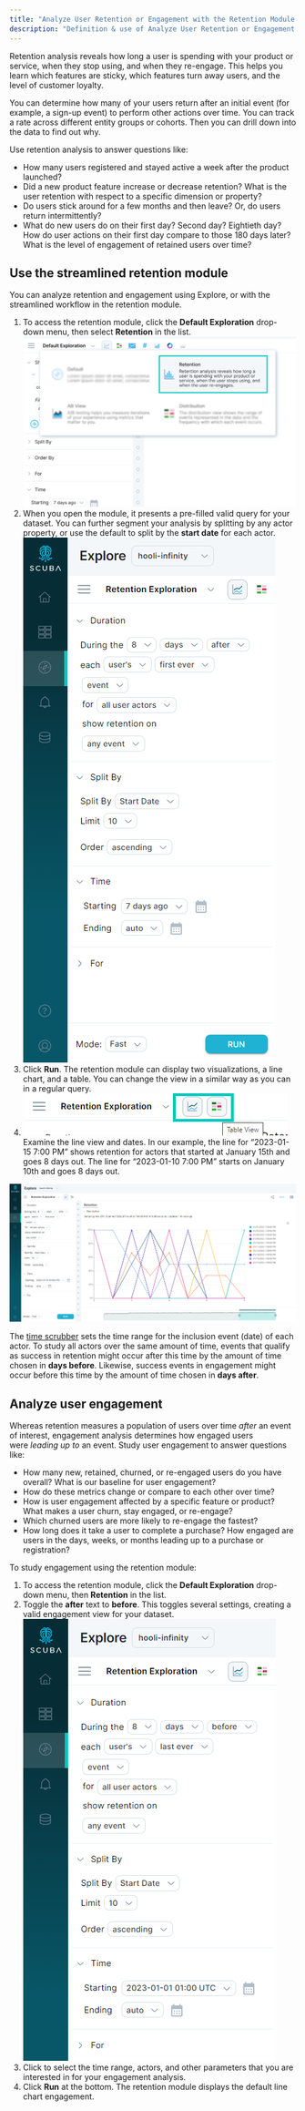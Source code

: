 ```yaml
---
title: "Analyze User Retention or Engagement with the Retention Module "
description: "Definition & use of Analyze User Retention or Engagement with the Retention Module "
---
```

Retention analysis reveals how long a user is spending with your product or service, when they stop using, and when they re-engage. This helps you learn which features are sticky, which features turn away users, and the level of customer loyalty.

You can determine how many of your users return after an initial event (for example, a sign-up event) to perform other actions over time. You can track a rate across different entity groups or cohorts. Then you can drill down into the data to find out why. 

Use retention analysis to answer questions like:

- How many users registered and stayed active a week after the product launched?
- Did a new product feature increase or decrease retention? What is the user retention with respect to a specific dimension or property?
- Do users stick around for a few months and then leave? Or, do users return intermittently?
- What do new users do on their first day? Second day? Eightieth day? How do user actions on their first day compare to those 180 days later? What is the level of engagement of retained users over time?

## Use the streamlined retention module

You can analyze retention and engagement using Explore, or with the streamlined workflow in the retention module.

1. To access the retention module, click the **Default Exploration** drop-down menu, then select **Retention** in the list.![](./attachments/v5Retention.png)
2. When you open the module, it presents a pre-filled valid query for your dataset. You can further segment your analysis by splitting by any actor property, or use the default to split by the **start date** for each actor.  
![](./attachments/v5Retention2.png)
3. Click **Run**. The retention module can display two visualizations, a line chart, and a table. You can change the view in a similar way as you can in a regular query.
4. ![](./attachments/v5RetentionChartView.png)
Examine the line view and dates. In our example, the line for “2023-01-15 7:00 PM” shows retention for actors that started at January 15th and goes 8 days out. The line for “2023-01-10 7:00 PM” starts on January 10th and goes 8 days out.

![](./attachments/v5RetentionResults.png)

The [time scrubber](https://scuba.atlassian.net/wiki/spaces/LEXICON/pages/1302233848/Time+scrubber) sets the time range for the inclusion event (date) of each actor. To study all actors over the same amount of time, events that qualify as success in retention might occur after this time by the amount of time chosen in **days before**. Likewise, success events in engagement might occur before this time by the amount of time chosen in **days after**. 

## Analyze user engagement

Whereas retention measures a population of users over time *after* an event of interest, engagement analysis determines how engaged users were *leading up to* an event. Study user engagement to answer questions like:

- How many new, retained, churned, or re-engaged users do you have overall? What is our baseline for user engagement?
- How do these metrics change or compare to each other over time?
- How is user engagement affected by a specific feature or product? What makes a user churn, stay engaged, or re-engage?
- Which churned users are more likely to re-engage the fastest?
- How long does it take a user to complete a purchase? How engaged are users in the days, weeks, or months leading up to a purchase or registration?

To study engagement using the retention module:

1. To access the retention module, click the **Default Exploration** drop-down menu, then **Retention** in the list.
2. Toggle the **after** text to **before**. This toggles several settings, creating a valid engagement view for your dataset.  
![](./attachments/v5RetentionEngagement.png)
3. Click to select the time range, actors, and other parameters that you are interested in for your engagement analysis.
4. Click **Run** at the bottom. The retention module displays the default line chart engagement.